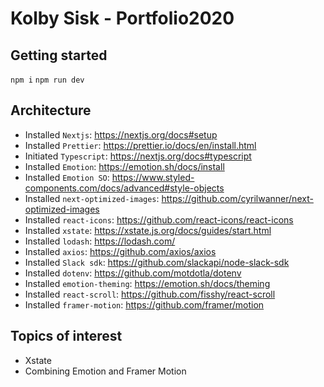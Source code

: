 # Kolby Sisk - Portfolio2020

## Getting started

`npm i`
`npm run dev`

## Architecture

- Installed `Nextjs`: https://nextjs.org/docs#setup
- Installed `Prettier`: https://prettier.io/docs/en/install.html
- Initiated `Typescript`: https://nextjs.org/docs#typescript
- Installed `Emotion`: https://emotion.sh/docs/install
- Installed `Emotion SO`: https://www.styled-components.com/docs/advanced#style-objects
- Installed `next-optimized-images`: https://github.com/cyrilwanner/next-optimized-images
- Installed `react-icons`: https://github.com/react-icons/react-icons
- Installed `xstate`: https://xstate.js.org/docs/guides/start.html
- Installed `lodash`: https://lodash.com/
- Installed `axios`: https://github.com/axios/axios
- Installed `Slack sdk`: https://github.com/slackapi/node-slack-sdk
- Installed `dotenv`: https://github.com/motdotla/dotenv
- Installed `emotion-theming`: https://emotion.sh/docs/theming
- Installed `react-scroll`: https://github.com/fisshy/react-scroll
- Installed `framer-motion`: https://github.com/framer/motion

## Topics of interest

- Xstate
- Combining Emotion and Framer Motion
